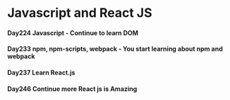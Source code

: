 # Javascript and React JS

#### Day224 Javascript - Continue to learn DOM 
#### Day233 npm, npm-scripts, webpack - You start learning about npm and webpack
#### Day237 Learn React.js
#### Day246 Continue more React js is Amazing